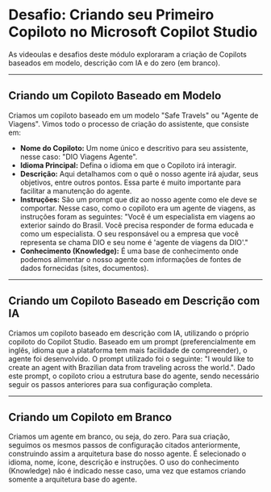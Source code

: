 # Desafio: Criando seu Primeiro Copiloto no Microsoft Copilot Studio

As videoulas e desafios deste módulo exploraram a criação de Copilots baseados em modelo, descrição com IA e do zero (em branco).

---

## Criando um Copiloto Baseado em Modelo


Criamos um copiloto baseado em um modelo "Safe Travels" ou "Agente de Viagens". Vimos todo o processo de criação do assistente, que consiste em:

* **Nome do Copiloto:** Um nome único e descritivo para seu assistente, nesse caso: "DIO Viagens Agente".
* **Idioma Principal:** Defina o idioma em que o Copiloto irá interagir.
* **Descrição:** Aqui detalhamos com o quê o nosso agente irá ajudar, seus objetivos, entre outros pontos. Essa parte é muito importante para facilitar a manutenção do agente.
* **Instruções:** São um prompt que diz ao nosso agente como ele deve se comportar. Nesse caso, como o copiloto era um agente de viagens, as instruções foram as seguintes: "Você é um especialista em viagens ao exterior saindo do Brasil. Você precisa responder de forma educada e como um especialista. O seu responsável ou a empresa que você representa se chama DIO e seu nome é 'agente de viagens da DIO'."
* **Conhecimento (Knowledge):** É uma base de conhecimento onde podemos alimentar o nosso agente com informações de fontes de dados fornecidas (sites, documentos).

---

## Criando um Copiloto Baseado em Descrição com IA

Criamos um copiloto baseado em descrição com IA, utilizando o próprio copiloto do Copilot Studio. Baseado em um prompt (preferencialmente em inglês, idioma que a plataforma tem mais facilidade de compreender), o agente foi desenvolvido. O prompt utilizado foi o seguinte: "I would like to create an agent with Brazilian data from traveling across the world.". Dado este prompt, o copiloto criou a estrutura base do agente, sendo necessário seguir os passos anteriores para sua configuração completa.

---

## Criando um Copiloto em Branco

Criamos um agente em branco, ou seja, do zero. Para sua criação, seguimos os mesmos passos de configuração citados anteriormente, construindo assim a arquitetura base do nosso agente. É selecionado o idioma, nome, ícone, descrição e instruções. O uso do conhecimento (Knowledge) não é indicado nesse caso, uma vez que estamos criando somente a arquitetura base do agente.
